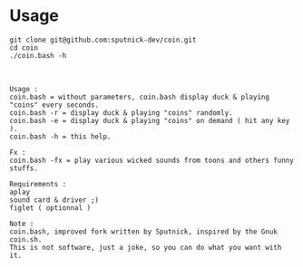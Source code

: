 # Usage

    git clone git@github.com:sputnick-dev/coin.git
    cd coin
    ./coin.bash -h

</br>

    Usage :
    coin.bash = without parameters, coin.bash display duck & playing "coins" every seconds.
    coin.bash -r = display duck & playing "coins" randomly.
    coin.bash -e = display duck & playing "coins" on demand ( hit any key ).
    coin.bash -h = this help.

    Fx :
    coin.bash -fx = play various wicked sounds from toons and others funny stuffs.

    Requirements :
    aplay
    sound card & driver ;)
    figlet ( optionnal )

    Note :
    coin.bash, improved fork written by Sputnick, inspired by the Gnuk coin.sh.
    This is not software, just a joke, so you can do what you want with it.
